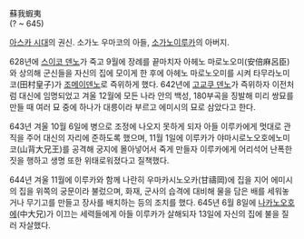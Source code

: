 蘇我蝦夷  
(? ~ 645)

[아스카 시대](%EC%95%84%EC%8A%A4%EC%B9%B4%20%EC%8B%9C%EB%8C%80.md)의 권신. 소가노 우마코의
아들, [소가노이루카](%EC%86%8C%EA%B0%80%EB%85%B8%20%EC%9D%B4%EB%A3%A8%EC%B9%B4.md)의 아버지.

628년에 [스이코 덴노](%EC%8A%A4%EC%9D%B4%EC%BD%94%20%EB%8D%B4%EB%85%B8.md)가 죽고 9월에
장례를 끝마치자 아헤노 마로노오미(安倍麻呂臣)와 상의해 군신들을 자신의 집에 모이게 한 후에 아헤노 마로노오미를 시켜
타무라노미코(田村皇子)가 [조메이덴노](%EC%A1%B0%EB%A9%94%EC%9D%B4%20%EB%8D%B4%EB%85%B8.md)로 즉위하게 했다. 642년에
[고교쿠 덴노](%EA%B3%A0%EA%B5%90%EC%BF%A0%20%EB%8D%B4%EB%85%B8.md)가 즉위하자 이전처럼
대신에 임명되었고 겨울 12월에 모든 나라 안의 백성, 180부곡을 징발해 미리 쌍묘를 만들 때 여러 묘 중에 하나가 대릉이라 부르고
에미시의 묘로 삼았다고 한다.

643년 겨울 10월 6일에 병으로 조정에 나오지 못하게 되자 아들 이루카에게 멋대로 관직을 주어 대신의 자리에 준하도록 했으며, 11월
1일에 이루카가 야마시로노오호에노미코(山背大兄王)를 공격해 궁지에 몰아넣어서 죽게 만들자 이루카에게 어리석어 난폭한 짓을 행하고 생명 또한
위태로워졌다고 질책했다.

644년 겨울 11월에 이루카와 함께 나란히 우마카시노오카(甘禱岡)에 집을 지어 에미시의 집을 위쪽의 궁문이라 불렀으며, 화재, 군사의
습격에 대비해 물을 담은 배를 세워놓거나 무기고를 만들고 장사를 배치하는 등의 조치를 했다. 645년 6월 8일에
[나카노오호에](%EB%8D%B4%EC%A7%80%20%EB%8D%B4%EB%85%B8.md)(中大兄)가 이끄는 세력들에게 아들
이루카가 살해되자 13일에 자신의 집에 불을 질러 자살했다.

